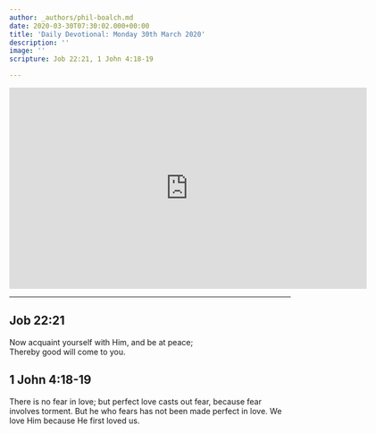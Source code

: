 ```yaml
---
author: _authors/phil-boalch.md
date: 2020-03-30T07:30:02.000+00:00
title: 'Daily Devotional: Monday 30th March 2020'
description: ''
image: ''
scripture: Job 22:21, 1 John 4:18-19

---
```

<iframe src="https://player.vimeo.com/video/402463289" width="640" height="360" frameborder="0" allow="autoplay; fullscreen" allowfullscreen></iframe>

***

## Job 22:21

Now acquaint yourself with Him, and be at peace;  
Thereby good will come to you.

## 1 John 4:18-19

There is no fear in love; but perfect love casts out fear, because fear involves torment. But he who fears has not been made perfect in love. We love Him because He first loved us.